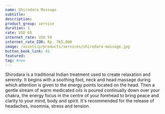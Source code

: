 ```yaml
---
name: Shirodara Massage
subtitle:
description:
product_group: service
duration: 1
rate: USD 65
internet_rate: USD 59
internet_rate_IDR: Rp. 765,000
image: /assets/p/products/services/shirodara-massage.jpg
button_book_link: 41
featured:
tag: #new
---
```

Shirodara is a traditional Indian treatment used to create relaxation and serenity. It begins with a soothing foot, neck and head massage during which attention is given to the energy points located on the head. Then a gentle stream of warm medicated oils is poured continually down over your chakra, the energy focus in the centre of your forehead to bring peace and clarity to your mind, body and spirit. It's recommended for the release of headaches, insomnia, stress and tension.
